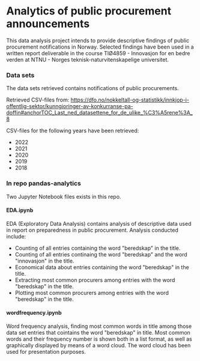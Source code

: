 # Analytics of public procurement announcements
This data analysis project intends to provide descriptive findings of public procurement notifications in Norway.
Selected findings have been used in a written report deliverable in the course TIØ4859 - Innovasjon for en bedre verden at NTNU - Norges teknisk-naturvitenskapelige universitet. 


### Data sets
The data sets retrieved contains notifications of public procurements.

Retrieved CSV-files from:
https://dfo.no/nokkeltall-og-statistikk/innkjop-i-offentlig-sektor/kunngjoringer-av-konkurranse-pa-doffin#anchorTOC_Last_ned_datasettene_for_de_ulike_%C3%A5rene%3A_8

CSV-files for the following years have been retrieved:
- 2022
- 2021
- 2020
- 2019
- 2018

### In repo pandas-analytics
Two Jupyter Notebook files exists in this repo. 

#### EDA.ipynb
EDA (Exploratory Data Analysis) contains analysis of descriptive data used in report on preparedness in public procurement.
Analysis conducted include:
- Counting of all entries containing the word "beredskap" in the title.
- Counting of all entries continaing the word "beredskap" and the word "innovasjon" in the title. 
- Economical data about entries containing the word "beredskap" in the title. 
- Extracting most common procurers among entries with the word "beredskap" in the title.
- Plotting most common procurers among entries with the word "beredskap" in the title.

#### wordfrequency.ipynb
Word frequency analysis, finding most common words in title among those data set entries that cointains the word "beredskap" in title.
Most common words and their frequency number is shown both in a list format, as well as graphically displayed by means of a word cloud. The word cloud has been used for presentation purposes.